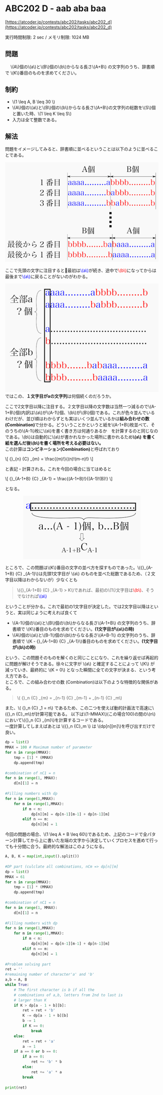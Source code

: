 # ABC202 D - aab aba baa

[https://atcoder.jp/contests/abc202/tasks/abc202_d](https://atcoder.jp/contests/abc202/tasks/abc202_d)

実行時間制限: 2 sec / メモリ制限: 1024 MB

## 問題
　
\\(A\\)個の\\(a\\)と\\(B\\)個の\\(b\\)からなる長さ\\(A+B\\)
 の文字列のうち、辞書順で \\(K\\)番目のものを求めてください。

## 制約

- \\(1 \leq A, B \leq 30 \\)
- \\(A\\)個の\\(a\\)と\\(B\\)個の\\(b\\)からなる長さ\\(A+B\\)の文字列の総数を\\(S\\)個と置いた時、\\(1 \leq K \leq S\\)
- 入力は全て整数である。

## 解法
問題をイメージしてみると、辞書順に並べるということは以下のように並べることである。<br>

<div align="center"><img src="abc202_d/abc202_1.png"></div>

ここで先頭の文字に注目すると最初は<font color="blue">\\(a\\)</font>が続き、途中で<font color="Red">\\(b\\)</font>になってからは最後まで<font color="blue">\\(a\\)</font>に戻ることがないのがわかる。

<div align="center"><img src="abc202_d/abc202_2.png"></div>
ではこの、<b>１文字目がaの文字列</b>は何個続くのだろうか。<br>

ここで2文字目以降に注目する。２文字目以降の文字数は当然一つ減るので\\(A-1+B\\)個(内訳は\\(a\\)が\\(A-1\\)個、\\(b\\)が\\(B\\)個)である。これが色々並んでいるわけだが、並び順はわからずとも実はいくつ並んでいるかは<b>組み合わせの数(Combination)</b>で分かる。どういうことかというと紙を\\(A-1+B\\)枚並べて、そのうちの\\(A-1\\)枚に\\(a\\)を書く書き方は何通りあるか　を計算するのと同じなのである。\\(b\\)は自動的に\\(a\\)が書かれなかった場所に書かれるため<b>\\(a\\) を書く紙を選んだ後\\(b\\)を書く場所を考える必要はない。</b><br>この計算は<b>コンビネーション(Combination)</b>と呼ばれており

\\[
  {}_{n} {C} _{m} = \frac{(m)!}{(n)!(m-n)!}
\\]

と表記・計算される。これを今回の場合に当てはめると<br>

\\[
  {}_{A-1+B} {C} _{A-1} = \frac{(A-1+B)!}{(A-1)!(B)!}
\\]

となる。

<div align="center"><img src="abc202_d/abc202_3.png"></div>

ところで、この問題は\\(K\\)番目の文字の並べ方を探すものであった。\\({}_{A-1+B} {C} _{A-1}\\)は先頭1文字目が \\(a\\) のものを並べた総数であるため、（２文字目以降はわからないが）少なくとも
> \\({}_{A-1+B} {C} _{A-1} > K\\)であれば、最初の\\(1\\)文字目は<font color="Red">\\(b\\)</font>、そうでなければ<font color="blue">\\(a\\)</font>

ということが分かる。これで最初の1文字目が決定した。では2文字目以降はというと、実は同じように考えれば良くて

- \\(A-1\\)個の\\(a\\)と\\(B\\)個の\\(b\\)からなる長さ\\(A-1+B\\) の文字列のうち、辞書順で \\(K\\)番目のものを求めてください。<b>(1文字目が\\(a\\)の時)</b>
- \\(A\\)個の\\(a\\)と\\(B-1\\)個の\\(b\\)からなる長さ\\(A+B-1\\) の文字列のうち、辞書順で \\(K - {}_{A-1+B} {C} _{A-1}\\)番目のものを求めてください。<b>(1文字目が\\(b\\)の時)</b>


という、この問題そのものを解くのと同じことになり、これを繰り返せば再起的に問題が解けそうである。徐々に文字が \\(a\\) と確定することによって \\(K\\) が減っていき、最終的に \\(K = 0\\) となった瞬間に全ての文字が決まる、という考え方である。
<br>
ところで、この組み合わせの数 (Combination)は以下のような特徴的な関係がある。

> \\(  {}_n {C} _{m} = _{n-1} {C} _{m-1} + _{n-1} {C} _m\\)

また、\\( {}_n {C} _1 = n\\) であるため、この二つを使えば動的計画法で高速に\\({}_n {C}_m\\)が計算可能である。
以下は\\(1-MMAX\\)(この場合100)の間の\\(n\\)において\\({}_n {C} _{m}\\)を計算するコードである。
<br>一度計算してしまえばあとは
\\({}_n {C}_m \\) は \\(dp[n][m]\\)を呼び出すだけで良い。

```py
dp = list()
MMAX = 100 # Maximum number of parameter
for n in range(MMAX):
    tmp = [1] * (MMAX)
    dp.append(tmp)

#combination of nC1 = n
for n in range(1, MMAX):
    d[n][1] = n

#Filling numbers with dp
for n in range(1,MMAX):
    for m in range(1,MMAX):
        if m < n:
            dp[n][m] = dp[n-1][m-1] + dp[n-1][m]
        elif n == m:
            dp[n][m] = 1
```

今回の問題の場合、\\(1 \leq A + B \leq 60\\)であるため、上記のコードで全パターン計算してから上に書いた左端の文字から決定していくプロセスを進めて行っても十分間に合う。最終的な解法はこのようになる。

```py
A, B, K = map(int,input().split())

#DP part (culclate all combinations, nCm => dp[n][m] 
dp = list()
MMAX = 61
for n in range(MMAX):
    tmp = [1] * (MMAX)
    dp.append(tmp)

#combination of nC1 = n
for n in range(1, MMAX):
    d[n][1] = n

#Filling numbers with dp
for n in range(1,MMAX):
    for m in range(1,MMAX):
        if m < n:
            dp[n][m] = dp[n-1][m-1] + dp[n-1][m]
        elif n == m:
            dp[n][m] = 1

#Problem solving part
ret = ''
#remaining number of character'a' and 'b'
a,b = A, B
while True:
    # The first character is b if all the 
    # combinations of a,b, letters from 2nd to last is 
    # larger than K 
    if K > dp[a - 1 + b][b]:
        ret = ret + 'b'
        K -= dp[a - 1 + b][b]
        b -= 1
        if K == 0:
            break
    else:
        ret = ret + 'a'
        a -= 1
    if a == 0 or b == 0:
        if a == 0:
            ret += 'b' * b
        else:
            ret += 'a' * a
        break        

print(ret)
```
